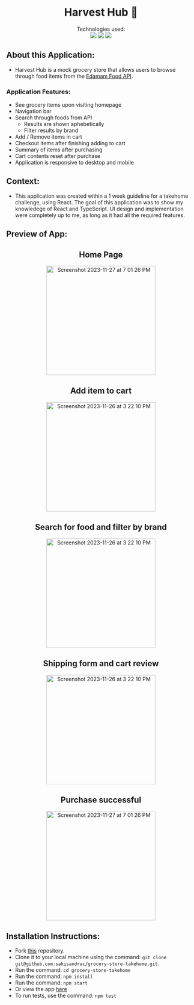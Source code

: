 <div align="center">
<h1> Harvest Hub 🍎</h1>

Technologies used:<br>
  <img src="https://img.shields.io/badge/TypeScript-007ACC?style=for-the-badge&logo=typescript&logoColor=white" />
   <img src="https://img.shields.io/badge/React-20232A?style=for-the-badge&logo=react&logoColor=61DAFB" />
  <img src="https://img.shields.io/badge/Jest-007ACC?style=for-the-badge&logo=jest&logoColor=white" />
</div>

## About this Application:
- Harvest Hub is a mock grocery store that allows users to browse through food items from the [Edamam Food API](https://developer.edamam.com/food-database-api-docs).
  
### Application Features:
- See grocery items upon visiting homepage
- Navigation bar
- Search through foods from API
  - Results are shown aphebetically
  - Filter results by brand
- Add / Remove items in cart
- Checkout items after finishing adding to cart
- Summary of items after purchasing
- Cart contents reset after purchase
- Application is responsive to desktop and mobile

## Context:
- This application was created within a 1 week guideline for a takehome challenge, using React. The goal of this application was to show my knowledege of React and TypeScript. UI design and implementation were completely up to me, as long as it had all the required features.

## Preview of App:
<div align="center">
  <h2>Home Page</h2>
  <div style="display: inline-block;">
  <img width="290" alt="Screenshot 2023-11-27 at 7 01 26 PM" src="https://github.com/user-attachments/assets/cb6c3a7f-57b7-4dd8-8592-da674f182903" alt="Image 1" style="display: inline-block;">
</div>

  <h2>Add item to cart</h2>
    <div style="display: inline-block;">
  <img width="290" alt="Screenshot 2023-11-26 at 3 22 10 PM" src="https://github.com/user-attachments/assets/40db1bda-b055-42b5-8ee0-217ce9795836" style="display: inline-block;">
</div>

  <h2>Search for food and filter by brand</h2>
    <div style="display: inline-block;">
        <img width="290" alt="Screenshot 2023-11-26 at 3 22 10 PM" src="https://github.com/user-attachments/assets/d8681394-7b03-4751-925b-9c5331117ce4" style="display: inline-block;">
</div>

<h2>Shipping form and cart review</h2>
    <div style="display: inline-block;">
        <img width="290" alt="Screenshot 2023-11-26 at 3 22 10 PM" src="https://github.com/user-attachments/assets/d66aebf5-4f8b-4af6-afd0-60bdf00a2b13" style="display: inline-block;">
</div>

  <h2>Purchase successful</h2>
    <div style="display: inline-block;">
    <img width="290" alt="Screenshot 2023-11-27 at 7 01 26 PM" src="https://github.com/user-attachments/assets/8116b7c6-a808-4f8a-97d2-2327616317be" alt="Image 1" style="display: inline-block;">
</div>
 </div>
  </div>

## Installation Instructions:
- Fork [this](https://github.com/sakisandrac/grocery-store-takehome) repository. 
- Clone it to your local machine using the command: `git clone git@github.com:sakisandrac/grocery-store-takehome.git`.
- Run the command: `cd grocery-store-takehome`
- Run the command: `npm install`
- Run the command: `npm start`
- Or view the app [here](https://grocery-store-takehome-7nv3bmnkq-sakisandracs-projects.vercel.app/)
- To run tests, use the command: `npm test `
